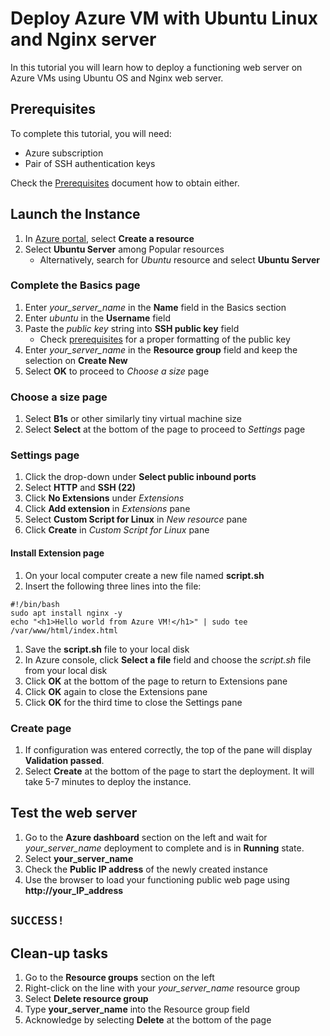 # Deploy Azure VM with Ubuntu Linux and Nginx server

In this tutorial you will learn how to deploy a functioning web server on Azure VMs using Ubuntu OS and Nginx web server.

## Prerequisites

To complete this tutorial, you will need:

- Azure subscription
- Pair of SSH authentication keys

Check the [Prerequisites](/docs/prerequisites.md) document how to obtain either.

## Launch the Instance

1. In [Azure portal](https://portal.azure.com), select **Create a resource**
2. Select **Ubuntu Server** among Popular resources
    - Alternatively, search for *Ubuntu* resource and select **Ubuntu Server**

### Complete the Basics page

1. Enter *your_server_name* in the **Name** field in the Basics section
2. Enter *ubuntu* in the **Username** field
3. Paste the *public key* string into **SSH public key** field
    - Check [prerequisites](/docs/prerequisites.md) for a proper formatting of the public key
4. Enter *your_server_name* in the **Resource group** field and keep the selection on **Create New**
5. Select **OK** to proceed to *Choose a size* page

### Choose a size page

1. Select **B1s** or other similarly tiny virtual machine size
2. Select **Select** at the bottom of the page to proceed to *Settings* page

### Settings page

1. Click the drop-down under **Select public inbound ports**
2. Select **HTTP** and **SSH (22)**
3. Click **No Extensions** under *Extensions*
4. Click **Add extension** in *Extensions* pane
5. Select **Custom Script for Linux** in *New resource* pane
6. Click **Create** in *Custom Script for Linux* pane

#### Install Extension page

1. On your local computer create a new file named **script.sh**
2. Insert the following three lines into the file: 
```
#!/bin/bash
sudo apt install nginx -y
echo "<h1>Hello world from Azure VM!</h1>" | sudo tee /var/www/html/index.html
```
1. Save the **script.sh** file to your local disk
2. In Azure console, click **Select a file** field and choose the *script.sh* file from your local disk
3. Click **OK** at the bottom of the page to return to Extensions pane
4. Click **OK** again to close the Extensions pane
5. Click **OK** for the third time to close the Settings pane

### Create page

1. If configuration was entered correctly, the top of the pane will display **Validation passed**.
2. Select **Create** at the bottom of the page to start the deployment. It will take 5-7 minutes to deploy the instance.

## Test the web server

1. Go to the **Azure dashboard** section on the left and wait for *your_server_name* deployment to complete and is in **Running** state.
2. Select **your_server_name**
3. Check the **Public IP address** of the newly created instance
4. Use the browser to load your functioning public web page using **http://your_IP_address**

## `SUCCESS!`

## Clean-up tasks

1. Go to the **Resource groups** section on the left
2. Right-click on the line with your *your_server_name* resource group
3. Select **Delete resource group**
4. Type **your_server_name** into the Resource group field
5. Acknowledge by selecting **Delete** at the bottom of the page